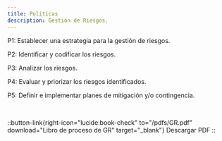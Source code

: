 ```yaml
---
title: Políticas
description: Gestión de Riesgos.
---
```


P1: Establecer una estrategia para la gestión de riesgos.

P2: Identificar y codificar los riesgos.

P3: Analizar los riesgos.

P4: Evaluar y priorizar los riesgos identificados.

P5: Definir e implementar planes de mitigación y/o contingencia.

<br>

::button-link{right-icon="lucide:book-check" to="/pdfs/GR.pdf" download="Libro de proceso de GR" target="_blank"}
  Descargar PDF
::